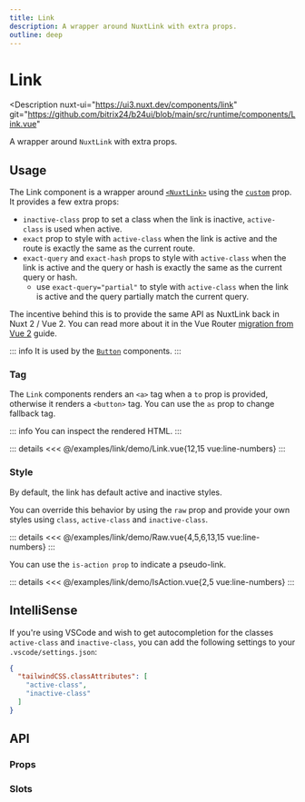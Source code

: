 ```yaml
---
title: Link
description: A wrapper around NuxtLink with extra props.
outline: deep
---
```

<script setup>
import LinkExample from '/examples/link/Link.vue';
import LinkToExample from '/examples/link/LinkTo.vue';
import RawExample from '/examples/link/Raw.vue';
import IsActionExample from '/examples/link/IsAction.vue';
</script>
# Link

<Description
  nuxt-ui="https://ui3.nuxt.dev/components/link"
  git="https://github.com/bitrix24/b24ui/blob/main/src/runtime/components/Link.vue"
>
  A wrapper around <code>NuxtLink</code> with extra props.
</Description>

## Usage

The Link component is a wrapper around [`<NuxtLink>`](https://nuxt.com/docs/api/components/nuxt-link) using the [`custom`](https://router.vuejs.org/api/interfaces/RouterLinkProps.html#Properties-custom) prop. It provides a few extra props:

- `inactive-class` prop to set a class when the link is inactive, `active-class` is used when active.
- `exact` prop to style with `active-class` when the link is active and the route is exactly the same as the current route.
- `exact-query` and `exact-hash` props to style with `active-class` when the link is active and the query or hash is exactly the same as the current query or hash.
  - use `exact-query="partial"` to style with `active-class` when the link is active and the query partially match the current query.

The incentive behind this is to provide the same API as NuxtLink back in Nuxt 2 / Vue 2. You can read more about it in the Vue Router [migration from Vue 2](https://router.vuejs.org/guide/migration/#removal-of-the-exact-prop-in-router-link) guide.

::: info
It is used by the [`Button`](/components/button) components.
:::

### Tag

The `Link` components renders an `<a>` tag when a `to` prop is provided, otherwise it renders a `<button>` tag. You can use the `as` prop to change fallback tag.

::: info
You can inspect the rendered HTML.
:::

<div class="lg:min-h-[275px]">
  <ClientOnly>
    <LinkExample />
  </ClientOnly>
</div>

::: details
<<< @/examples/link/demo/Link.vue{12,15 vue:line-numbers}
:::

### Style

By default, the link has default active and inactive styles.

<div class="lg:min-h-[160px]">
  <ClientOnly>
    <LinkToExample />
  </ClientOnly>
</div>

You can override this behavior by using the `raw` prop and provide your own styles using `class`, `active-class` and `inactive-class`.

<div class="lg:min-h-[160px]">
  <ClientOnly>
    <RawExample />
  </ClientOnly>
</div>

::: details
<<< @/examples/link/demo/Raw.vue{4,5,6,13,15 vue:line-numbers}
:::

You can use the `is-action prop` to indicate a pseudo-link.

<div class="lg:min-h-[160px]">
  <ClientOnly>
    <IsActionExample />
  </ClientOnly>
</div>

::: details
<<< @/examples/link/demo/IsAction.vue{2,5 vue:line-numbers}
:::

## IntelliSense

If you're using VSCode and wish to get autocompletion for the classes `active-class` and `inactive-class`, you can add the following settings to your `.vscode/settings.json`:

```json [.vscode/settings.json]
{
  "tailwindCSS.classAttributes": [
    "active-class",
    "inactive-class"
  ]
}
```

## API

### Props

<ComponentProps component="Link" />

### Slots

<ComponentSlots component="Link" />
